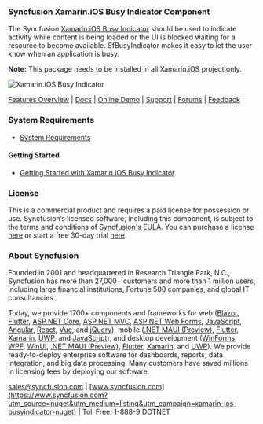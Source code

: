 ### Syncfusion Xamarin.iOS Busy Indicator Component
The Syncfusion [Xamarin.iOS Busy Indicator](https://www.syncfusion.com/xamarin-ios-ui-controls/busy-indicator?utm_source=nuget&utm_medium=listing&utm_campaign=xamarin-ios-busyindicator-nuget) should be used to indicate activity while content is being loaded or the UI is blocked waiting for a resource to become available. SfBusyIndicator makes it easy to let the user know when an application is busy.

**Note:** This package needs to be installed in all Xamarin.iOS project only.

![Xamarin.iOS Busy Indicator](https://cdn.syncfusion.com/nuget-readme/xamarin/xamarin_ios_busyindicator.png)

[Features Overview](https://www.syncfusion.com/xamarin-ios-ui-controls/busy-indicator?utm_source=nuget&utm_medium=listing&utm_campaign=xamarin-ios-busyindicator-nuget) | [Docs](https://help.syncfusion.com/xamarin-ios/sfbusyindicator/getting-started?utm_source=nuget&utm_medium=listing&utm_campaign=xamarin-ios-busyindicator-nuget) | [Online Demo](https://github.com/syncfusion/xamarin-demos?utm_source=nuget&utm_medium=listing&utm_campaign=xamarin-ios-busyindicator-nuget) | [Support](https://www.syncfusion.com/support/directtrac/incidents/newincident?utm_source=nuget&utm_medium=listing&utm_campaign=xamarin-ios-busyindicator-nuget) | [Forums](https://www.syncfusion.com/forums/xamarin.ios?utm_source=nuget&utm_medium=listing&utm_campaign=xamarin-ios-busyindicator-nuget) | [Feedback](https://www.syncfusion.com/feedback/xamarin-ios?utm_source=nuget&utm_medium=listing&utm_campaign=xamarin-ios-busyindicator-nuget)

### System Requirements

* [System Requirements](https://help.syncfusion.com/xamarin-ios/installation-and-upgrade/system-requirements?utm_source=nuget&utm_medium=listing&utm_campaign=xamarin-ios-busyindicator-nuget)

#### Getting Started

* [Getting Started with Xamarin.iOS Busy Indicator](https://help.syncfusion.com/xamarin-ios/sfbusyindicator/getting-started?utm_source=nuget&utm_medium=listing&utm_campaign=xamarin-ios-busyindicator-nuget)

### License

This is a commercial product and requires a paid license for possession or use. Syncfusion’s licensed software, including this component, is subject to the terms and conditions of [Syncfusion's EULA](https://www.syncfusion.com/eula/es/?utm_source=nuget&utm_medium=listing&utm_campaign=xamarin-ios-busyindicator-nuget). You can purchase a license [here](https://www.syncfusion.com/sales/products?utm_source=nuget&utm_medium=listing&utm_campaign=xamarin-ios-busyindicator-nuget) or start a free 30-day trial [here](https://www.syncfusion.com/account/manage-trials/start-trials?utm_source=nuget&utm_medium=listing&utm_campaign=xamarin-ios-busyindicator-nuget).

### About Syncfusion

Founded in 2001 and headquartered in Research Triangle Park, N.C., Syncfusion has more than 27,000+ customers and more than 1 million users, including large financial institutions, Fortune 500 companies, and global IT consultancies.
 
Today, we provide 1700+ components and frameworks for web ([Blazor](https://www.syncfusion.com/blazor-components?utm_source=nuget&utm_medium=listing&utm_campaign=xamarin-ios-busyindicator-nuget), [Flutter](https://www.syncfusion.com/flutter-widgets?utm_source=nuget&utm_medium=listing&utm_campaign=xamarin-ios-busyindicator-nuget), [ASP.NET Core](https://www.syncfusion.com/aspnet-core-ui-controls?utm_source=nuget&utm_medium=listing&utm_campaign=xamarin-ios-busyindicator-nuget), [ASP.NET MVC](https://www.syncfusion.com/aspnet-mvc-ui-controls?utm_source=nuget&utm_medium=listing&utm_campaign=xamarin-ios-busyindicator-nuget), [ASP.NET Web Forms](https://www.syncfusion.com/jquery/aspnet-webforms-ui-controls?utm_source=nuget&utm_medium=listing&utm_campaign=xamarin-ios-busyindicator-nuget), [JavaScript](https://www.syncfusion.com/javascript-ui-controls?utm_source=nuget&utm_medium=listing&utm_campaign=xamarin-ios-busyindicator-nuget), [Angular](https://www.syncfusion.com/angular-ui-components?utm_source=nuget&utm_medium=listing&utm_campaign=xamarin-ios-busyindicator-nuget), [React](https://www.syncfusion.com/react-ui-components?utm_source=nuget&utm_medium=listing&utm_campaign=xamarin-ios-busyindicator-nuget), [Vue](https://www.syncfusion.com/vue-ui-components?utm_source=nuget&utm_medium=listing&utm_campaign=xamarin-ios-busyindicator-nuget), and [jQuery](https://www.syncfusion.com/jquery-ui-widgets?utm_source=nuget&utm_medium=listing&utm_campaign=xamarin-ios-busyindicator-nuget)), mobile ([.NET MAUI (Preview)](https://www.syncfusion.com/maui-controls?utm_source=nuget&utm_medium=listing&utm_campaign=xamarin-ios-busyindicator-nuget), [Flutter](https://www.syncfusion.com/flutter-widgets?utm_source=nuget&utm_medium=listing&utm_campaign=xamarin-ios-busyindicator-nuget), [Xamarin](https://www.syncfusion.com/xamarin-ui-controls?utm_source=nuget&utm_medium=listing&utm_campaign=xamarin-ios-busyindicator-nuget), [UWP](https://www.syncfusion.com/uwp-ui-controls?utm_source=nuget&utm_medium=listing&utm_campaign=xamarin-ios-busyindicator-nuget), and [JavaScript](https://www.syncfusion.com/javascript-ui-controls?utm_source=nuget&utm_medium=listing&utm_campaign=xamarin-ios-busyindicator-nuget)), and desktop development ([WinForms](https://www.syncfusion.com/winforms-ui-controls?utm_source=nuget&utm_medium=listing&utm_campaign=xamarin-ios-busyindicator-nuget), [WPF](https://www.syncfusion.com/wpf-controls?utm_source=nuget&utm_medium=listing&utm_campaign=xamarin-ios-busyindicator-nuget), [WinUI](https://www.syncfusion.com/winui-controls?utm_source=nuget&utm_medium=listing&utm_campaign=xamarin-ios-busyindicator-nuget), [.NET MAUI (Preview)](https://www.syncfusion.com/maui-controls?utm_source=nuget&utm_medium=listing&utm_campaign=xamarin-ios-busyindicator-nuget), [Flutter](https://www.syncfusion.com/flutter-widgets?utm_source=nuget&utm_medium=listing&utm_campaign=xamarin-ios-busyindicator-nuget), [Xamarin](https://www.syncfusion.com/xamarin-ui-controls?utm_source=nuget&utm_medium=listing&utm_campaign=xamarin-ios-busyindicator-nuget), and [UWP](https://www.syncfusion.com/uwp-ui-controls?utm_source=nuget&utm_medium=listing&utm_campaign=xamarin-ios-busyindicator-nuget)). We provide ready-to-deploy enterprise software for dashboards, reports, data integration, and big data processing. Many customers have saved millions in licensing fees by deploying our software.

[sales@syncfusion.com](mailto:sales@syncfusion.com?Subject=Syncfusion%20Xamarin.iOS%20BusyIndicator-%20NuGet) | [www.syncfusion.com](https://www.syncfusion.com?utm_source=nuget&utm_medium=listing&utm_campaign=xamarin-ios-busyindicator-nuget) | Toll Free: 1-888-9 DOTNET


     